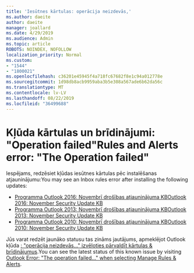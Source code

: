 ```yaml
---
title: 'Iesūtnes kārtulas: operācija neizdevās,'
ms.author: daeite
author: daeite
manager: joallard
ms.date: 4/29/2019
ms.audience: Admin
ms.topic: article
ROBOTS: NOINDEX, NOFOLLOW
localization_priority: Normal
ms.custom:
- "1544"
- "1800021"
ms.openlocfilehash: c36201e45945f4a718fc67682f8e1c94a012778e
ms.sourcegitcommit: 1d98db8acb9959aba3b5e308a567ade6b62da56c
ms.translationtype: MT
ms.contentlocale: lv-LV
ms.lasthandoff: 08/22/2019
ms.locfileid: "36499688"
---
```

# <a name="rules-and-alerts-error-the-operation-failed"></a><span data-ttu-id="94a41-102">Kļūda kārtulas un brīdinājumi: "Operation failed"</span><span class="sxs-lookup"><span data-stu-id="94a41-102">Rules and Alerts error: "The Operation failed"</span></span>

<span data-ttu-id="94a41-103">Iespējams, redzēsiet kļūdas iesūtnes kārtulas pēc instalēšanas atjauninājumu:</span><span class="sxs-lookup"><span data-stu-id="94a41-103">You may see an Inbox rules error after installing the following updates:</span></span>

- [<span data-ttu-id="94a41-104">Programma Outlook 2016: Novembrī drošības atjauninājuma KB</span><span class="sxs-lookup"><span data-stu-id="94a41-104">Outlook 2016: November Security Update KB</span></span>](https://support.microsoft.com/help/4461506)
- [<span data-ttu-id="94a41-105">Programma Outlook 2013: Novembrī drošības atjauninājuma KB</span><span class="sxs-lookup"><span data-stu-id="94a41-105">Outlook 2013: November Security Update KB</span></span>](https://support.microsoft.com/help/4461486)
- [<span data-ttu-id="94a41-106">Programma Outlook 2010: Novembrī drošības atjauninājuma KB</span><span class="sxs-lookup"><span data-stu-id="94a41-106">Outlook 2010: November Security Update KB</span></span>](https://support.microsoft.com/help/4461585)

<span data-ttu-id="94a41-107">Jūs varat redzēt jaunāko statusu tas zināms jautājums, apmeklējot Outlook kļūda [: "operācija neizdevās..." izvēloties pārvaldīt kārtulas & brīdinājumus](https://support.office.com/article/Outlook-Error-The-operation-failed-when-selecting-Manage-Rules-Alerts-64b6ff77-98c2-4564-9cbf-25bd8e17fb8b%20).</span><span class="sxs-lookup"><span data-stu-id="94a41-107">You can see the latest status of this known issue by visiting [Outlook Error: "The operation failed..." when selecting Manage Rules & Alerts](https://support.office.com/article/Outlook-Error-The-operation-failed-when-selecting-Manage-Rules-Alerts-64b6ff77-98c2-4564-9cbf-25bd8e17fb8b%20).</span></span>